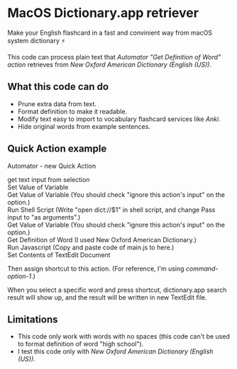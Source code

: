 # MacOS Dictionary.app retriever

Make your English flashcard in a fast and convinient way from macOS system dictionary ⚡️
  
This code can process plain text that *Automator "Get Definition of Word" action* retrieves from *New Oxford American Dictionary (English (US))*.

## What this code can do
- Prune extra data from text.
- Format definition to make it readable.
- Modify text easy to import to vocabulary flashcard services like *Anki*.
- Hide original words from example sentences.

## Quick Action example
Automator - new Quick Action  
  
get text input from selection  
Set Value of Variable  
Get Value of Variable (You should check "ignore this action's input" on the option.)  
Run Shell Script (Write "open dict://$1" in shell script, and change Pass input to "as arguments".)  
Get Value of Variable (You should check "ignore this action's input" on the option.)  
Get Definition of Word (I used New Oxford American Dictionary.)  
Run Javascript (Copy and paste code of main.js to here.)  
Set Contents of TextEdit Document  
  
Then assign shortcut to this action. (For reference, I'm using *command-option-1*.)
  
When you select a specific word and press shortcut, dictionary.app search result will show up, and the result will be written in new TextEdit file.

## Limitations
- This code only work with words with no spaces (this code can't be used to format definition of word "high school").
- I test this code only with *New Oxford American Dictionary (English (US))*.
